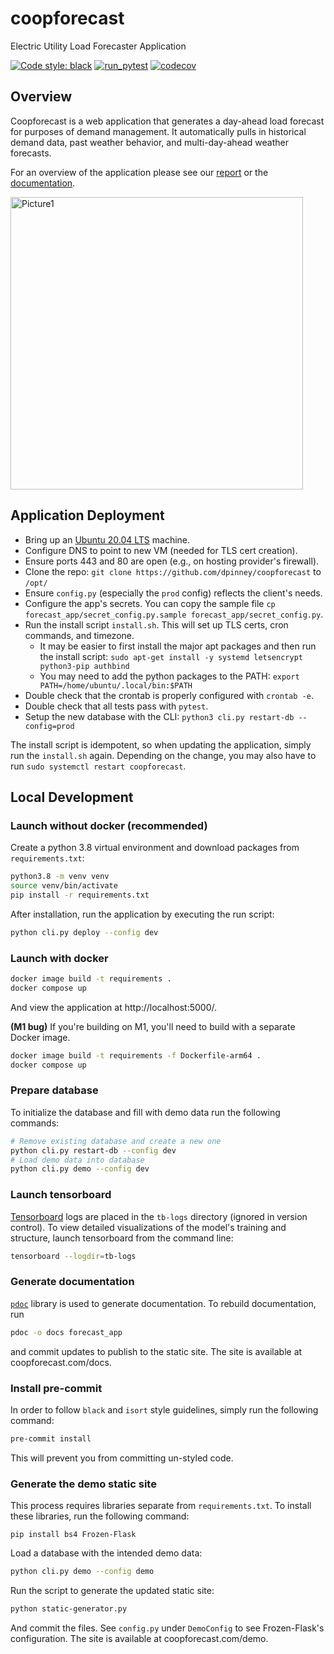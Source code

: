 # coopforecast
Electric Utility Load Forecaster Application

[![Code style: black](https://img.shields.io/badge/code%20style-black-000000.svg)](https://github.com/psf/black)
[![run_pytest](https://github.com/dpinney/coopforecast/actions/workflows/run_pytest.yaml/badge.svg)](https://github.com/dpinney/coopforecast/actions/workflows/run_pytest.yaml)
[![codecov](https://codecov.io/gh/dpinney/coopforecast/branch/main/graph/badge.svg?token=MUTWHY0DJE)](https://codecov.io/gh/dpinney/coopforecast)

## Overview

Coopforecast is a web application that generates a day-ahead load forecast for purposes of demand management. It automatically pulls in historical demand data, past weather behavior, and multi-day-ahead weather forecasts. 

For an overview of the application please see our [report](https://www.cooperative.com/programs-services/bts/Documents/TechSurveillance/Surveillance-Automated-Load-Forecasts-April-2022.pdf) or the [documentation](https://coopforecast.com/docs/forecast_app.html).

<img width="468" alt="Picture1" src="https://user-images.githubusercontent.com/2131438/157679134-f577f822-da5d-4f9b-8771-a93a322adbc4.png">

## Application Deployment

* Bring up an [Ubuntu 20.04 LTS](https://releases.ubuntu.com/20.04/) machine.
* Configure DNS to point to new VM (needed for TLS cert creation).
* Ensure ports 443 and 80 are open (e.g., on hosting provider's firewall).
* Clone the repo: `git clone https://github.com/dpinney/coopforecast` to `/opt/`
* Ensure `config.py` (especially the `prod` config) reflects the client's needs.
* Configure the app's secrets. You can copy the sample file `cp forecast_app/secret_config.py.sample forecast_app/secret_config.py`.
* Run the install script `install.sh`. This will set up TLS certs, cron commands, and timezone.
  * It may be easier to first install the major apt packages and then run the install script: `sudo apt-get install -y systemd letsencrypt python3-pip authbind`
  * You may need to add the python packages to the PATH: `export PATH=/home/ubuntu/.local/bin:$PATH`
* Double check that the crontab is properly configured with `crontab -e`.
* Double check that all tests pass with `pytest`.
* Setup the new database with the CLI: `python3 cli.py restart-db --config=prod`

The install script is idempotent, so when updating the application, simply 
run the `install.sh` again. Depending on the change, you may also have to 
run `sudo systemctl restart coopforecast`.

## Local Development
### Launch without docker (recommended)

Create a python 3.8 virtual environment and download packages from `requirements.txt`:

```sh
python3.8 -m venv venv
source venv/bin/activate
pip install -r requirements.txt
```

After installation, run the application by executing the run script:

```sh
python cli.py deploy --config dev
```


### Launch with docker

```sh
docker image build -t requirements .
docker compose up
```

And view the application at http://localhost:5000/.

**(M1 bug)** If you're building on M1, you'll need to build with a separate 
Docker image.

```sh
docker image build -t requirements -f Dockerfile-arm64 .
docker compose up
```

### Prepare database

To initialize the database and fill with demo data run the following commands:

```sh
# Remove existing database and create a new one
python cli.py restart-db --config dev
# Load demo data into database
python cli.py demo --config dev
```

### Launch tensorboard

[Tensorboard](https://www.tensorflow.org/tensorboard) logs are placed in the `tb-logs` directory (ignored in version control).
To view detailed visualizations of the model's training and structure, launch tensorboard from the command line:

```sh
tensorboard --logdir=tb-logs
```

### Generate documentation

[`pdoc`](https://pdoc.dev/) library is used to generate documentation. To rebuild documentation, run

```sh
pdoc -o docs forecast_app
```

and commit updates to publish to the static site.
The site is available at coopforecast.com/docs.

### Install pre-commit

In order to follow `black` and `isort` style guidelines, simply run the following command:

```sh
pre-commit install
```

This will prevent you from committing un-styled code.

### Generate the demo static site

This process requires libraries separate from `requirements.txt`. To install these libraries, run the following command:

```
pip install bs4 Frozen-Flask
```

Load a database with the intended demo data:

```sh
python cli.py demo --config demo
```

Run the script to generate the updated static site:
```sh
python static-generator.py
```

And commit the files. See `config.py` under `DemoConfig` to see Frozen-Flask's configuration.
The site is available at coopforecast.com/demo.

